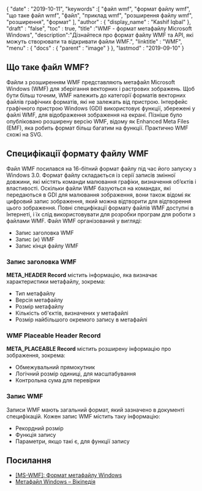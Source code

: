 {
  "date" : "2019-10-11",
  "keywords" :[ "файл wmf", "формат файлу wmf", "що таке файл wmf", "файл", "приклад wmf", "розширення файлу wmf", "розширення", "формат" ],
  "author" : {
    "display_name" : "Kashif Iqbal"
},
  "draft" : "false",
  "toc" : true,
  "title" :"WMF - формат метафайлу Microsoft Windows",
  "description":"Дізнайтеся про формат файлу WMF та API, які можуть створювати та відкривати файли WMF.",
  "linktitle" : "WMF",
  "menu" : {
    "docs" : {
      "parent" : "image"
}
},
  "lastmod" : "2019-09-10"
}

## Що таке файл WMF?

Файли з розширенням WMF представляють метафайл Microsoft Windows (WMF) для зберігання векторних і растрових зображень. Щоб бути більш точним, WMF належить до категорії форматів векторних файлів графічних форматів, які не залежать від пристрою. Інтерфейс графічного пристрою Windows (GDI) використовує функції, збережені у файлі WMF, для відображення зображення на екрані. Пізніше було опубліковано розширену версію WMF, відому як Enhanced Meta Files (EMF), яка робить формат більш багатим на функції. Практично WMF схожі на SVG.

## Специфікації формату файлу WMF ##

Файл WMF посилався на 16-бітний формат файлу під час його запуску з Windows 3.0. Формат файлу складається із серії записів змінної довжини, які містять команди малювання графіки, визначення об’єктів і властивості. Оскільки файли WMF базуються на командах, які передаються в GDI для малювання зображення, вони також відомі як цифровий запис зображення, який можна відтворити для відтворення цього зображення. Повні специфікації формату файлів WMF доступні в Інтернеті, і їх слід використовувати для розробки програм для роботи з файлами WMF. Файл WMF організований у вигляді:

* Запис заголовка WMF
* Запис (и) WMF
* Запис кінця файлу WMF

### Запис заголовка WMF ###

**META_HEADER Record** містить інформацію, яка визначає характеристики метафайлу, зокрема:

* Тип метафайлу
* Версія метафайлу
* Розмір метафайлу
* Кількість об'єктів, визначених у метафайлі
* Розмір найбільшого окремого запису в метафайлі

### WMF Placeable Header Record ###

**META_PLACEABLE Record** містить розширену інформацію про зображення, зокрема:

* Обмежувальний прямокутник
* Логічний розмір одиниці, для масштабування
* Контрольна сума для перевірки

### Запис WMF ###

Записи WMF мають загальний формат, який зазначено в документі специфікацій. Кожен запис WMF містить таку інформацію:

* Рекордний розмір
* Функція запису
* Параметри, якщо такі є, для функції запису

## Посилання ##

* [[MS-WMF]: Формат метафайлу Windows](https://msdn.microsoft.com/en-us/library/cc250370.aspx)
* [Метафайл Windows – Вікіпедія](https://en.wikipedia.org/wiki/Windows_Metafile)

